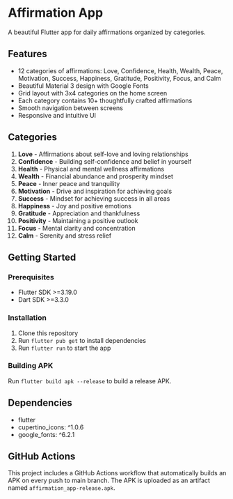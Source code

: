 # Affirmation App

A beautiful Flutter app for daily affirmations organized by categories.

## Features

- 12 categories of affirmations: Love, Confidence, Health, Wealth, Peace, Motivation, Success, Happiness, Gratitude, Positivity, Focus, and Calm
- Beautiful Material 3 design with Google Fonts
- Grid layout with 3x4 categories on the home screen
- Each category contains 10+ thoughtfully crafted affirmations
- Smooth navigation between screens
- Responsive and intuitive UI

## Categories

1. **Love** - Affirmations about self-love and loving relationships
2. **Confidence** - Building self-confidence and belief in yourself
3. **Health** - Physical and mental wellness affirmations
4. **Wealth** - Financial abundance and prosperity mindset
5. **Peace** - Inner peace and tranquility
6. **Motivation** - Drive and inspiration for achieving goals
7. **Success** - Mindset for achieving success in all areas
8. **Happiness** - Joy and positive emotions
9. **Gratitude** - Appreciation and thankfulness
10. **Positivity** - Maintaining a positive outlook
11. **Focus** - Mental clarity and concentration
12. **Calm** - Serenity and stress relief

## Getting Started

### Prerequisites
- Flutter SDK >=3.19.0
- Dart SDK >=3.3.0

### Installation
1. Clone this repository
2. Run `flutter pub get` to install dependencies
3. Run `flutter run` to start the app

### Building APK
Run `flutter build apk --release` to build a release APK.

## Dependencies
- flutter
- cupertino_icons: ^1.0.6
- google_fonts: ^6.2.1

## GitHub Actions
This project includes a GitHub Actions workflow that automatically builds an APK on every push to main branch. The APK is uploaded as an artifact named `affirmation_app-release.apk`.

